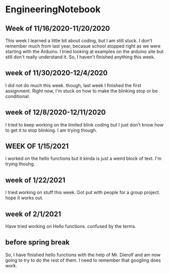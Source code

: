 # EngineeringNotebook
## Week of 11/16/2020-11/20/2020
This week I learned a little bit about coding, but I am still stuck. I don't remember much from last year, becasue school stopped right as we were starting with the Arduino. I tried looking at examples on the arduino site but still don't really understand it. So, I haven't finished anything this week. 

## week of 11/30/2020-12/4/2020
I did not do much this week.  though, last week I finished the first assignment. Right now, I'm stuck on how to make the blinking stop or be conditional. 

## week of 12/8/2020-12/11/2020
I tried to keep working on the limited blink coding but I just don't know how to get it to stop blinking. I am trying though. 

## WEEK OF 1/15/2021
i worked on the hello functions but it kinda is just a weird block of text. I'm trying thouhg.

## week of 1/22/2021
I tried working on stuff this week. Got put with people for a group project. hope it works out. 

## week of 2/1/2021
Have tried working on Hello functions. confused by the terms.

## before spring break
So, I have finished hello functions with the help of Mr. Dierolf and am now going to try to do the rest of them. I need to remember that googling does work. 
